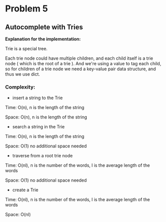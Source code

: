 # Problem 5

## Autocomplete with Tries

**Explanation for the implementation:**

Trie is a special tree.

Each trie node could have multiple children, and each child itself is a trie node ( which is the root of a trie ). And we're using a value to tag each child, so for children of a trie node we need a key-value pair data structure, and thus we use dict.

### Complexity:

- insert a string to the Trie

Time: O(n), n is the length of the string

Space: O(n), n is the length of the string

- search a string in the Trie

Time: O(n), n is the length of the string

Space: O(1) no additional space needed

- traverse from a root trie node

Time: O(nl), n is the number of the words, l is the average length of the words

Space: O(1) no additional space needed

- create a Trie

Time: O(nl), n is the number of the words, l is the average length of the words

Space: O(nl)
